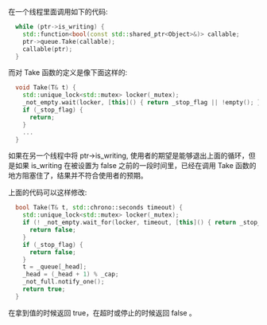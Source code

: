 
在一个线程里面调用如下的代码:
```cpp
  while (ptr->is_writing) {
    std::function<bool(const std::shared_ptr<Object>&)> callable;
    ptr->queue.Take(callable);
    callable(ptr);
  }
```
而对 Take 函数的定义是像下面这样的:
```cpp
  void Take(T& t) {
    std::unique_lock<std::mutex> locker(_mutex);
    _not_empty.wait(locker, [this]() { return _stop_flag || !empty(); });
    if (_stop_flag) {
      return;
    }
    ...
  }
```

如果在另一个线程中将 ptr->is_writing, 使用者的期望是能够退出上面的循环，但是如果 is_writing 在被设置为 false 之前的一段时间里，已经在调用 Take 函数的地方阻塞住了，结果并不符合使用者的预期。

上面的代码可以这样修改:
```cpp
  bool Take(T& t, std::chrono::seconds timeout) {
    std::unique_lock<std::mutex> locker(_mutex);
    if (! _not_empty.wait_for(locker, timeout, [this]() { return _stop_flag || !empty(); })) {
      return false;
    }
    if (_stop_flag) {
      return false;
    }
    t = _queue[_head];
    _head = (_head + 1) % _cap;
    _not_full.notify_one();
    return true;
  }
```
在拿到值的时候返回 true，在超时或停止的时候返回 false 。
